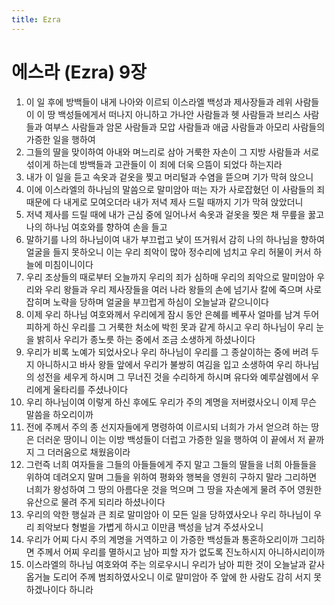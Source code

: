 ```yaml
---
title: Ezra
---
```


# 에스라 (Ezra) 9장
1. 이 일 후에 방백들이 내게 나아와 이르되 이스라엘 백성과 제사장들과 레위 사람들이 이 땅 백성들에게서 떠나지 아니하고 가나안 사람들과 헷 사람들과 브리스 사람들과 여부스 사람들과 암몬 사람들과 모압 사람들과 애굽 사람들과 아모리 사람들의 가증한 일을 행하여
1. 그들의 딸을 맞이하여 아내와 며느리로 삼아 거룩한 자손이 그 지방 사람들과 서로 섞이게 하는데 방백들과 고관들이 이 죄에 더욱 으뜸이 되었다 하는지라
1. 내가 이 일을 듣고 속옷과 겉옷을 찢고 머리털과 수염을 뜯으며 기가 막혀 앉으니
1. 이에 이스라엘의 하나님의 말씀으로 말미암아 떠는 자가 사로잡혔던 이 사람들의 죄 때문에 다 내게로 모여오더라 내가 저녁 제사 드릴 때까지 기가 막혀 앉았더니
1. 저녁 제사를 드릴 때에 내가 근심 중에 일어나서 속옷과 겉옷을 찢은 채 무릎을 꿇고 나의 하나님 여호와를 향하여 손을 들고
1. 말하기를 나의 하나님이여 내가 부끄럽고 낯이 뜨거워서 감히 나의 하나님을 향하여 얼굴을 들지 못하오니 이는 우리 죄악이 많아 정수리에 넘치고 우리 허물이 커서 하늘에 미침이니이다
1. 우리 조상들의 때로부터 오늘까지 우리의 죄가 심하매 우리의 죄악으로 말미암아 우리와 우리 왕들과 우리 제사장들을 여러 나라 왕들의 손에 넘기사 칼에 죽으며 사로잡히며 노략을 당하며 얼굴을 부끄럽게 하심이 오늘날과 같으니이다
1. 이제 우리 하나님 여호와께서 우리에게 잠시 동안 은혜를 베푸사 얼마를 남겨 두어 피하게 하신 우리를 그 거룩한 처소에 박힌 못과 같게 하시고 우리 하나님이 우리 눈을 밝히사 우리가 종노릇 하는 중에서 조금 소생하게 하셨나이다
1. 우리가 비록 노예가 되었사오나 우리 하나님이 우리를 그 종살이하는 중에 버려 두지 아니하시고 바사 왕들 앞에서 우리가 불쌍히 여김을 입고 소생하여 우리 하나님의 성전을 세우게 하시며 그 무너진 것을 수리하게 하시며 유다와 예루살렘에서 우리에게 울타리를 주셨나이다
1. 우리 하나님이여 이렇게 하신 후에도 우리가 주의 계명을 저버렸사오니 이제 무슨 말씀을 하오리이까
1. 전에 주께서 주의 종 선지자들에게 명령하여 이르시되 너희가 가서 얻으려 하는 땅은 더러운 땅이니 이는 이방 백성들이 더럽고 가증한 일을 행하여 이 끝에서 저 끝까지 그 더러움으로 채웠음이라
1. 그런즉 너희 여자들을 그들의 아들들에게 주지 말고 그들의 딸들을 너희 아들들을 위하여 데려오지 말며 그들을 위하여 평화와 행복을 영원히 구하지 말라 그리하면 너희가 왕성하여 그 땅의 아름다운 것을 먹으며 그 땅을 자손에게 물려 주어 영원한 유산으로 물려 주게 되리라 하셨나이다
1. 우리의 악한 행실과 큰 죄로 말미암아 이 모든 일을 당하였사오나 우리 하나님이 우리 죄악보다 형벌을 가볍게 하시고 이만큼 백성을 남겨 주셨사오니
1. 우리가 어찌 다시 주의 계명을 거역하고 이 가증한 백성들과 통혼하오리이까 그리하면 주께서 어찌 우리를 멸하시고 남아 피할 자가 없도록 진노하시지 아니하시리이까
1. 이스라엘의 하나님 여호와여 주는 의로우시니 우리가 남아 피한 것이 오늘날과 같사옵거늘 도리어 주께 범죄하였사오니 이로 말미암아 주 앞에 한 사람도 감히 서지 못하겠나이다 하니라
